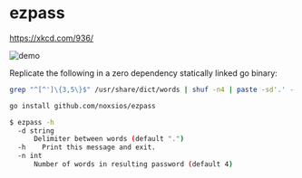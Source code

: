 # ezpass

<https://xkcd.com/936/>

![demo](https://github.com/user-attachments/assets/ccdee5f4-04ad-42a3-b0c3-7584a0d1ed0a)

Replicate the following in a zero dependency statically linked go binary:

```bash
grep "^[^']\{3,5\}$" /usr/share/dict/words | shuf -n4 | paste -sd'.' -
```

```bash
go install github.com/noxsios/ezpass
```

```bash
$ ezpass -h
  -d string
      Delimiter between words (default ".")
  -h	Print this message and exit.
  -n int
      Number of words in resulting password (default 4)
```
